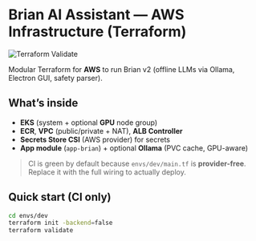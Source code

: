 # Brian AI Assistant — AWS Infrastructure (Terraform)

![Terraform Validate](https://github.com/sat0ps/terraform-aws-brian/actions/workflows/validate.yml/badge.svg)

Modular Terraform for **AWS** to run Brian v2 (offline LLMs via Ollama, Electron GUI, safety parser).

## What’s inside
- **EKS** (system + optional **GPU** node group)
- **ECR**, **VPC** (public/private + NAT), **ALB Controller**
- **Secrets Store CSI** (AWS provider) for secrets
- **App module** (`app-brian`) + optional **Ollama** (PVC cache, GPU-aware)

> CI is green by default because `envs/dev/main.tf` is **provider-free**.  
> Replace it with the full wiring to actually deploy.

## Quick start (CI only)
```bash
cd envs/dev
terraform init -backend=false
terraform validate
